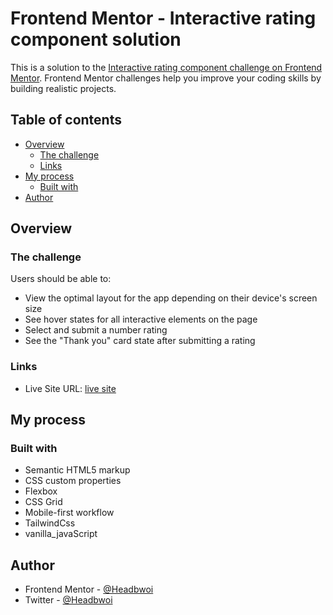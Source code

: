 # Frontend Mentor - Interactive rating component solution

This is a solution to the [Interactive rating component challenge on Frontend Mentor](https://www.frontendmentor.io/challenges/interactive-rating-component-koxpeBUmI). Frontend Mentor challenges help you improve your coding skills by building realistic projects.

## Table of contents

- [Overview](#overview)
  - [The challenge](#the-challenge)
  - [Links](#links)
- [My process](#my-process)
  - [Built with](#built-with)
- [Author](#author)

## Overview

### The challenge

Users should be able to:

- View the optimal layout for the app depending on their device's screen size
- See hover states for all interactive elements on the page
- Select and submit a number rating
- See the "Thank you" card state after submitting a rating

### Links

- Live Site URL: [live site](https://headbwoi.github.io/interactive-rating-component/)

## My process

### Built with

- Semantic HTML5 markup
- CSS custom properties
- Flexbox
- CSS Grid
- Mobile-first workflow
- TailwindCss
- vanilla_javaScript

## Author

- Frontend Mentor - [@Headbwoi](https://www.frontendmentor.io/profile/Headbwoi)
- Twitter - [@Headbwoi](https://www.twitter.com/headbwoi_1)
